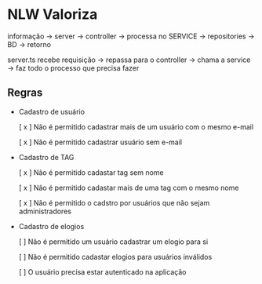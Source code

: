 # NLW Valoriza

informação -> server -> controller -> processa no SERVICE -> repositories -> BD -> retorno

server.ts recebe requisição -> repassa para o controller -> chama a service -> faz todo o processo que precisa fazer

## Regras

- Cadastro de usuário

  [ x ] Não é permitido cadastrar mais de um usuário com o mesmo e-mail

  [ x ] Não é permitido cadastrar usuário sem e-mail

- Cadastro de TAG
  
  [ x ] Não é permitido cadastar tag sem nome

  [ x ] Não é permitido cadastar mais de uma tag com o mesmo nome

  [ x ] Não é permitido o cadstro por usuários que não sejam administradores

- Cadastro de elogios

  [ ] Não é permitido um usuário cadastrar um elogio para si

  [ ] Não é permitido cadastar elogios para usuários inválidos

  [ ] O usuário precisa estar autenticado na aplicação

